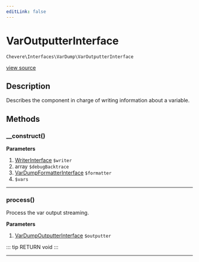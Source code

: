 ```yaml
---
editLink: false
---
```


# VarOutputterInterface

`Chevere\Interfaces\VarDump\VarOutputterInterface`

[view source](https://github.com/chevere/chevere/blob/master/interfaces/VarDump/VarOutputterInterface.php)

## Description

Describes the component in charge of writing information about a variable.

## Methods

### __construct()

**Parameters**

1. [WriterInterface](../Writer/WriterInterface.md) `$writer`
2. array `$debugBacktrace`
3. [VarDumpFormatterInterface](./VarDumpFormatterInterface.md) `$formatter`
4.  `$vars`

---

### process()

Process the var output streaming.

**Parameters**

1. [VarDumpOutputterInterface](./VarDumpOutputterInterface.md) `$outputter`

::: tip RETURN
void
:::

---
